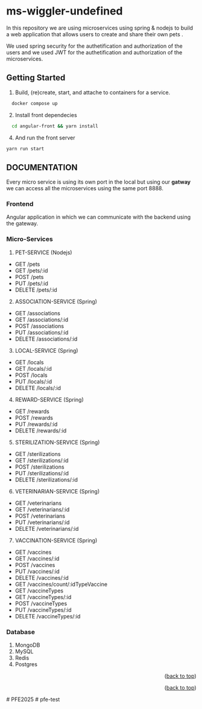 # ms-wiggler-undefined

<div id="top"></div>


In this repository we are using microservices using spring & nodejs to build a web application that allows users to create and share their own pets .

We used spring security for the authetification and authorization of the users and we used JWT for the authetification and authorization of the microservices.
## Getting Started

1. Build, (re)create, start, and attache to containers for a service. 
```sh
  docker compose up
  ```
2. Install front dependecies 
```sh
  cd angular-front && yarn install
  ```
4. And run the front server
  ```sh
  yarn run start
  ```

## DOCUMENTATION

Every micro service is using its own port in the local but using our <strong>gatway</strong> we can access all the microservices using the same port 8888.

### Frontend
Angular application in which we can communicate with the backend using the gateway.


### Micro-Services

1. PET-SERVICE (Nodejs)
  - GET /pets
  - GET /pets/:id
  - POST /pets
  - PUT /pets/:id
  - DELETE /pets/:id
2. ASSOCIATION-SERVICE (Spring)
  - GET /associations
  - GET /associations/:id
  - POST /associations
  - PUT /associations/:id
  - DELETE /associations/:id
3. LOCAL-SERVICE (Spring)
  - GET /locals
  - GET /locals/:id
  - POST /locals
  - PUT /locals/:id
  - DELETE /locals/:id
4. REWARD-SERVICE (Spring)
  - GET /rewards
  - POST /rewards
  - PUT /rewards/:id
  - DELETE /rewards/:id
5. STERILIZATION-SERVICE (Spring)
  - GET /sterilizations
  - GET /sterilizations/:id
  - POST /sterilizations
  - PUT /sterilizations/:id
  - DELETE /sterilizations/:id
6. VETERINARIAN-SERVICE (Spring)
  - GET /veterinarians
  - GET /veterinarians/:id
  - POST /veterinarians
  - PUT /veterinarians/:id
  - DELETE /veterinarians/:id
7. VACCINATION-SERVICE (Spring)
  - GET /vaccines
  - GET /vaccines/:id
  - POST /vaccines
  - PUT /vaccines/:id
  - DELETE /vaccines/:id
  - GET /vaccines/count/:idTypeVaccine
  - GET /vaccineTypes
  - GET /vaccineTypes/:id
  - POST /vaccineTypes
  - PUT /vaccineTypes/:id
  - DELETE /vaccineTypes/:id

### Database
1. MongoDB
2. MySQL
3. Redis
4. Postgres

<p align="right">(<a href="#top">back to top</a>)</p>


<p align="right">(<a href="#top">back to top</a>)</p>
# PFE2025
#   p f e - t e s t 
 
 
